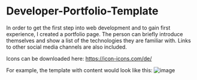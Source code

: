 # Developer-Portfolio-Template
In order to get the first step into web development and to gain first experience, I created a portfolio page. 
The person can briefly introduce themselves and show a list of the technologies they are familiar with. Links to other social media channels are also included.

Icons can be downloaded here: https://icon-icons.com/de/


For example, the template with content would look like this:
![image](https://user-images.githubusercontent.com/60219737/209473568-cd583331-c3f8-46a1-b23a-106019f07b6e.png)
